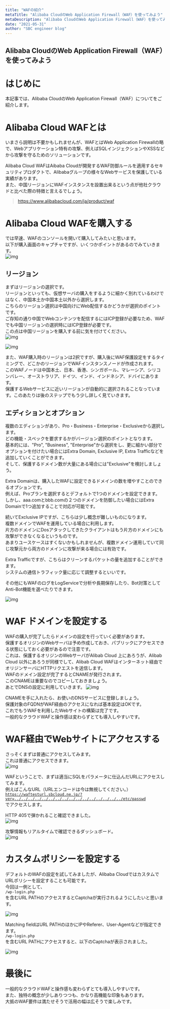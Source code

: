 ```yaml
---
title: "WAFの紹介"
metaTitle: "Alibaba CloudのWeb Application Firewall（WAF）を使ってみよう"
metaDescription: "Alibaba CloudのWeb Application Firewall（WAF）を使ってみよう"
date: "2021-05-31"
author: "SBC engineer blog"
---
```


## Alibaba CloudのWeb Application Firewall（WAF）を使ってみよう

# はじめに

本記事では、Alibaba CloudのWeb Application Firewall（WAF）についてをご紹介します。   

# Alibaba Cloud WAFとは
いまさら説明は不要かもしれませんが、WAFとはWeb Application Firewallの略で、Webアプリケーション特有の攻撃、例えばSQLインジェクションやXSSなどから攻撃を守るためのソリューションです。    

Alibaba Cloud WAFはAibaba Cloudが開発するWAF防御ルールを適用するセキュリティプロダクトで、Alibabaグループの様々なWebサービスを保護している実績があります。    
また、中国リージョンにWAFインスタンスを設置出来るという点が他社クラウドと比べた際の特徴と言えるでしょう。    
> https://www.alibabacloud.com/ja/product/waf

# Alibaba Cloud WAFを購入する
では早速、WAFのコンソールを開いて購入してみたいと思います。    
以下が購入画面のキャプチャですが、いくつかポイントがあるのでみていきます。    
![img](https://raw.githubusercontent.com/sbcloud/help/master/content/usecase-security/Security_images_10257846132678100000/20210531175757.png "img")     



## リージョン
まずはリージョンの選択です。   
リージョンといっても、仮想サーバの購入をするように細かく別れているわけではなく、中国本土か中国本土以外から選択します。   
こちらのリージョン選択は中国向けにWeb配信するかどうかが選択のポイントです。    
ご存知の通り中国でWebコンテンツを配信するにはICP登録が必要なため、WAFでも中国リージョンの選択時にはICP登録が必要です。    
この点は中国リージョンを購入する前に気を付けてください。    
![img](https://raw.githubusercontent.com/sbcloud/help/master/content/usecase-security/Security_images_10257846132678100000/20210531185152.png "img")     

![img](https://raw.githubusercontent.com/sbcloud/help/master/content/usecase-security/Security_images_10257846132678100000/20210531185227.png "img")     


また、WAF購入時のリージョンは2択ですが、購入後にWAF保護設定をするタイミングで、どこかのリージョンでWAFインスタンスノードが作成されます。    
このWAFノードは中国本土、日本、香港、シンガポール、マレーシア、シリコンバレー、オーストラリア、ドイツ、インド、インドネシア、ドバイにあります。   
保護するWebサービスに近いリージョンが自動的に選択されることなっています。このあたりは後のステップでもう少し詳しく見ていきます。    

## エディションとオプション
複数のエディションがあり、Pro・Business・Enterprise・Exclusiveから選択します。    
どの機能・スペックを要求するかがバージョン選択のポイントとなります。    
基本的には、"Pro", "Business", "Enterprise"から選択をし、更に細かい部分でオプションを付けたい場合にはExtra Domain, Exclusive IP, Extra Trafficなどを追加していくことができます。    
そして、保護するドメイン数が大量にある場合には"Exclusive"を検討しましょう。     

Extra Domainは、購入したWAFに設定できるドメインの数を増やすことのできるオプションです。     
例えば、Proプランを選択するとデフォルトで1つのドメインを設定できます。     
しかし、aaa.comとbbb.comの２つのドメインを防御したい場合にはExtra Domainで1つ追加することで対応が可能です。    

続いてExclusive IPですが、こちらは少し概念が難しいものになります。     
複数ドメインでWAFを運用している場合に利用します。    
片方のドメインにDosアタックしてきたクライアントはもう片方のドメインにも攻撃ができなくなるというものです。     
あまりユースケースはすくないかもしれませんが、複数ドメイン運用していて同じ攻撃元から両方のドメインに攻撃が来る場合には有効です。    

Extra Trafficですが、こちらはクリーンするパケットの量を追加することができます。     
システムの通信トラフィック量に応じて調整するといいです。    

その他にもWAFのログをLogServiceで分析や長期保存したり、Bot対策としてAnti-Bot機能を選べたりできます。    

![img](https://raw.githubusercontent.com/sbcloud/help/master/content/usecase-security/Security_images_10257846132678100000/20210531193205.png "img")     

# WAF ドメインを設定する
WAFの購入が完了したらドメインの設定を行っていく必要があります。     
保護するオリジンのWebサーバは予め作成しておき、パブリックにアクセスできる状態にしておく必要があるので注意です。     
これは、保護するオリジンのWebサーバがAlibab Cloud 上にあろうが、Alibab Cloud 以外にあろうが同様でして、Alibab Cloud WAFはインターネット経由でオリジンサーバにHTTPリクエストを送信します。     
WAFのドメイン設定が完了するとCNAMEが発行されます。     
このCNAMEは重要なのでコピーしておきましょう。    
あとでDNSの設定に利用していきます。
![img](https://raw.githubusercontent.com/sbcloud/help/master/content/usecase-security/Security_images_10257846132678100000/20210531193826.png "img")     

CNAMEを手に入れたら、お使いのDNSサービスに登録しましょう。    
保護対象のFQDNがWAF経由のアクセスになれば基本設定はOKです。    
これでもうWAFを利用したWebサイトの構築は完了です。   
一般的なクラウドWAFと操作感は変わらずとても導入しやすいです。    


# WAF経由でWebサイトにアクセスする
さっそくまずは普通にアクセスしてみます。    
これは普通にアクセスできます。   
![img](https://raw.githubusercontent.com/sbcloud/help/master/content/usecase-security/Security_images_10257846132678100000/20210531194318.png "img")     


WAFということで、まずは適当にSQLをパラメータに仕込んだURLにアクセスしてみます。    
例えばこんなURL（URLエンコードは今は無視してください。）    
<code class="EnlighterJSRAW" data-enlighter-language="null">https://waftesturl.sbcloud.ne.jp/?ver=../../../../../../../../../../../../../../../../etc/passwd</code>  
でアクセスします。  

HTTP 405で弾かれること確認できました。    
![img](https://raw.githubusercontent.com/sbcloud/help/master/content/usecase-security/Security_images_10257846132678100000/20210531200257.png "img")     



攻撃情報もリアルタイムで確認できるダッシュボード。     
![img](https://raw.githubusercontent.com/sbcloud/help/master/content/usecase-security/Security_images_10257846132678100000/20210531200637.png "img")     



# カスタムポリシーを設定する
デフォルトのWAFの設定を試してみましたが、Alibaba CloudではカスタムでURLポリシーを設定することも可能です。    
今回は一例として、    
<code class="EnlighterJSRAW" data-enlighter-language="null">/wp-login.php</code>  
を含むURL PATHのアクセスするとCaptchaが実行されるようにしたいと思います。     

![img](https://raw.githubusercontent.com/sbcloud/help/master/content/usecase-security/Security_images_10257846132678100000/20210531201024.png "img")     

Matching fieldはURL PATHのほかにIPやReferer、User-Agentなどが指定できます。    
<code class="EnlighterJSRAW" data-enlighter-language="null">/wp-login.php</code>  
を含むURL PATHにアクセスすると、以下のCaptchaが表示されました。    

![img](https://raw.githubusercontent.com/sbcloud/help/master/content/usecase-security/Security_images_10257846132678100000/20210531201245.png "img")     


# 最後に
一般的なクラウドWAFと操作感も変わらずとても導入しやすいです。    
また、独特の概念が少しありつつも、かなり高機能な印象もあります。    
大抵のWAF要件は満たせそうで活用の幅は広そうで楽しみです。    

